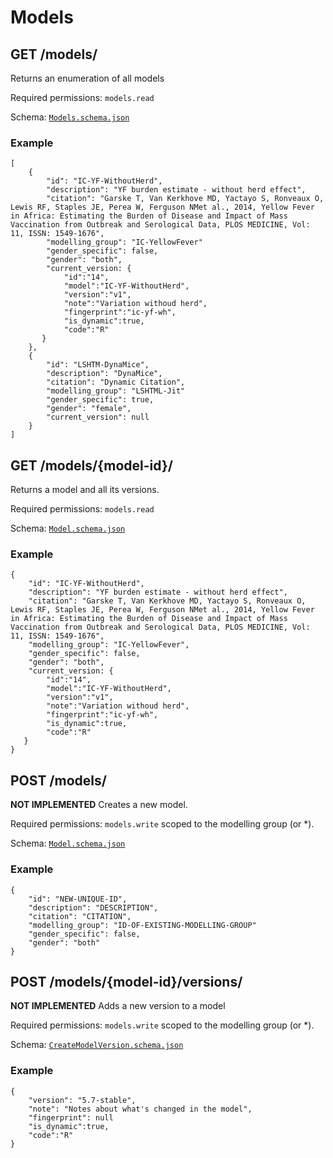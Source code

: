 # Models
## GET /models/
Returns an enumeration of all models

Required permissions: `models.read`

Schema: [`Models.schema.json`](../schemas/Models.schema.json)

### Example
    [
        { 
            "id": "IC-YF-WithoutHerd",
            "description": "YF burden estimate - without herd effect",
            "citation": "Garske T, Van Kerkhove MD, Yactayo S, Ronveaux O, Lewis RF, Staples JE, Perea W, Ferguson NMet al., 2014, Yellow Fever in Africa: Estimating the Burden of Disease and Impact of Mass Vaccination from Outbreak and Serological Data, PLOS MEDICINE, Vol: 11, ISSN: 1549-1676",
            "modelling_group": "IC-YellowFever"
            "gender_specific": false,
            "gender": "both",
            "current_version: {
                "id":"14",
                "model":"IC-YF-WithoutHerd",
                "version":"v1",
                "note":"Variation withoud herd",
                "fingerprint":"ic-yf-wh",
                "is_dynamic":true,
                "code":"R"
           }
        },
        { 
            "id": "LSHTM-DynaMice",
            "description": "DynaMice",
            "citation": "Dynamic Citation",
            "modelling_group": "LSHTML-Jit"
            "gender_specific": true,
            "gender": "female",
            "current_version": null
        }
    ]

## GET /models/{model-id}/
Returns a model and all its versions.

Required permissions: `models.read`

Schema: [`Model.schema.json`](../schemas/Model.schema.json)

### Example
    { 
        "id": "IC-YF-WithoutHerd",
        "description": "YF burden estimate - without herd effect",
        "citation": "Garske T, Van Kerkhove MD, Yactayo S, Ronveaux O, Lewis RF, Staples JE, Perea W, Ferguson NMet al., 2014, Yellow Fever in Africa: Estimating the Burden of Disease and Impact of Mass Vaccination from Outbreak and Serological Data, PLOS MEDICINE, Vol: 11, ISSN: 1549-1676",
        "modelling_group": "IC-YellowFever",
        "gender_specific": false,
        "gender": "both",
        "current_version: {
            "id":"14",
            "model":"IC-YF-WithoutHerd",
            "version":"v1",
            "note":"Variation withoud herd",
            "fingerprint":"ic-yf-wh",
            "is_dynamic":true,
            "code":"R"
       }
    }
## POST /models/
**NOT IMPLEMENTED**
Creates a new model.

Required permissions: `models.write` scoped to the modelling group (or *).

Schema: [`Model.schema.json`](../schemas/Model.schema.json)

### Example
    { 
        "id": "NEW-UNIQUE-ID",
        "description": "DESCRIPTION",
        "citation": "CITATION",
        "modelling_group": "ID-OF-EXISTING-MODELLING-GROUP"
        "gender_specific": false,
        "gender": "both"
    }

## POST /models/{model-id}/versions/
**NOT IMPLEMENTED**
Adds a new version to a model

Required permissions: `models.write` scoped to the modelling group (or *).

Schema: [`CreateModelVersion.schema.json`](../schemas/CreateModelVersion.schema.json)

### Example
    {
        "version": "5.7-stable",
        "note": "Notes about what's changed in the model",
        "fingerprint": null
        "is_dynamic":true,
        "code":"R"
    }
    
